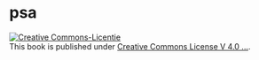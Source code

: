 psa
===


<a rel="license" href="http://creativecommons.org/licenses/by-sa/4.0/deed.nl"><img alt="Creative Commons-Licentie" style="border-width:0" src="http://i.creativecommons.org/l/by-sa/4.0/88x31.png" /></a><br />This book is published under <a rel="license" href="http://creativecommons.org/licenses/by-sa/4.0/deed.nl">Creative Commons License V 4.0 ...</a>.
